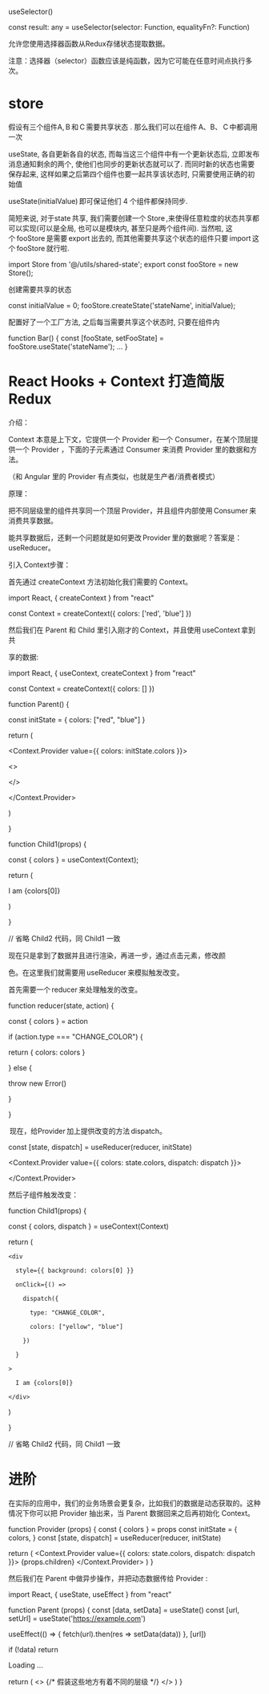 useSelector()  

const result: any = useSelector(selector: Function, equalityFn?: Function) 

 

允许您使用选择器函数从Redux存储状态提取数据。 

注意：选择器（selector）函数应该是纯函数，因为它可能在任意时间点执行多次。 

# store 

假设有三个组件A, B 和 C 需要共享状态 . 那么我们可以在组件 A、B、 C 中都调用一次  

useState, 各自更新各自的状态, 而每当这三个组件中有一个更新状态后, 立即发布消息通知剩余的两个, 使他们也同步的更新状态就可以了. 而同时新的状态也需要保存起来, 这样如果之后第四个组件也要一起共享该状态时, 只需要使用正确的初始值  

useState(initialValue) 即可保证他们 4 个组件都保持同步. 

 

简短来说, 对于state 共享, 我们需要创建一个 Store ,来使得任意粒度的状态共享都可以实现(可以是全局, 也可以是模块内, 甚至只是两个组件间). 当然啦, 这个 fooStore 是需要 export 出去的, 而其他需要共享这个状态的组件只要 import 这个 fooStore 就行啦. 

 

import Store from '@/utils/shared-state'; 
export const fooStore = new Store(); 

 

创建需要共享的状态 

const initialValue = 0; 
fooStore.createState('stateName', initialValue); 

 

 

配置好了一个工厂方法, 之后每当需要共享这个状态时, 只要在组件内 

function Bar() { 
    const [fooState, setFooState] = fooStore.useState('stateName'); 
    ... 
} 

 

# React Hooks + Context 打造简版 Redux 

 

介绍： 

Context 本意是上下文，它提供一个 Provider 和一个 Consumer，在某个顶层提供一个 Provider ，下面的子元素通过 Consumer 来消费 Provider 里的数据和方法。 

（和 Angular 里的 Provider 有点类似，也就是生产者/消费者模式） 

 

原理： 

把不同层级里的组件共享同一个顶层 Provider，并且组件内部使用 Consumer 来消费共享数据。 

能共享数据后，还剩一个问题就是如何更改 Provider 里的数据呢？答案是：useReducer。 

 

引入 Context步骤： 

首先通过 createContext 方法初始化我们需要的 Context。 

 

import React, { createContext } from "react" 
 

const Context = createContext({ 
  colors: ['red', 'blue'] 
}) 

 

然后我们在 Parent 和 Child 里引入刚才的 Context，并且使用 useContext 拿到共 

享的数据: 

 

import React, { useContext, createContext } from "react"  

 

const Context = createContext({ colors: [] })  

 

function Parent() {  

const initState = { colors: ["red", "blue"] }  

 

return ( 

 <Context.Provider value={{ colors: initState.colors }}>  

<> 

<Child1 /> 

 <Child2 />  

</>  

</Context.Provider>  

)  

} 

function Child1(props) {  

const { colors } = useContext(Context);  

return (  

<div style={{ background: colors[0] }}> I am {colors[0]} </div>  

) 

 } 

 // 省略 Child2 代码，同 Child1 一致 

 

现在只是拿到了数据并且进行渲染，再进一步，通过点击元素，修改颜 

色。在这里我们就需要用 useReducer 来模拟触发改变。 

 

首先需要一个 reducer 来处理触发的改变。 

 

function reducer(state, action) {  

const { colors } = action 

 if (action.type === "CHANGE_COLOR") {  

return { colors: colors }  

} else {  

throw new Error()  

} 

} 

 现在，给Provider 加上提供改变的方法 dispatch。 

 

const [state, dispatch] = useReducer(reducer, initState) 

 

<Context.Provider value={{ colors: state.colors, dispatch: dispatch }}> 

</Context.Provider> 

 

 

然后子组件触发改变： 

 

 

function Child1(props) { 

  const { colors, dispatch } = useContext(Context) 

 

  return ( 

    <div 

      style={{ background: colors[0] }} 

      onClick={() => 

        dispatch({ 

          type: "CHANGE_COLOR", 

          colors: ["yellow", "blue"] 

        }) 

      } 

    > 

      I am {colors[0]} 

    </div> 

  ) 

} 

 

// 省略 Child2 代码，同 Child1 一致 

 

 

# 进阶 

在实际的应用中，我们的业务场景会更复杂，比如我们的数据是动态获取的。这种情况下你可以把 Provider 抽出来，当 Parent 数据回来之后再初始化 Context。 

 
function Provider (props) { 
  const { colors } = props 
  const initState = { 
    colors, 
  } 
  const [state, dispatch] = useReducer(reducer, initState) 
 

return ( 
    <Context.Provider value={{ colors: state.colors, dispatch: dispatch }}> 
      {props.children} 
    </Context.Provider> 
  ) 
} 
 

 

然后我们在 Parent 中做异步操作，并把动态数据传给 Provider : 

 
import React, { useState, useEffect } from "react" 
 

function Parent (props) { 
  const [data, setData] = useState() 
  const [url, setUrl] = useState('https://example.com') 
 

useEffect(() => { 
    fetch(url).then(res => setData(data)) 
  }, [url]) 
 

if (!data) return <div>Loading ...</div> 
 

return ( 
    <Provider colors={data}> 
      <> 
        {/* 假装这些地方有着不同的层级 */} 
        <Child1 /> 
        <Child2 /> 
      </> 
    </Provider> 
  ) 
} 

 